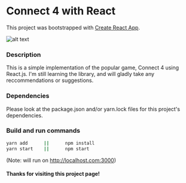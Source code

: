 # Connect 4 with React

This project was bootstrapped with [Create React App](https://github.com/facebookincubator/create-react-app).

![alt text](http://imgur.com/ZahdOs3.png "React Connect 4")

### Description
This is a simple implementation of the popular game, Connect 4 using React.js. I'm still learning the library, and will gladly take any reccommendations or suggestions.

### Dependencies
Please look at the package.json and/or yarn.lock files for this project's dependencies.

### Build and run commands

```bash
yarn add      ||      npm install
yarn start    ||      npm start
```

(Note: will run on http://localhost.com:3000)

#### Thanks for visiting this project page!